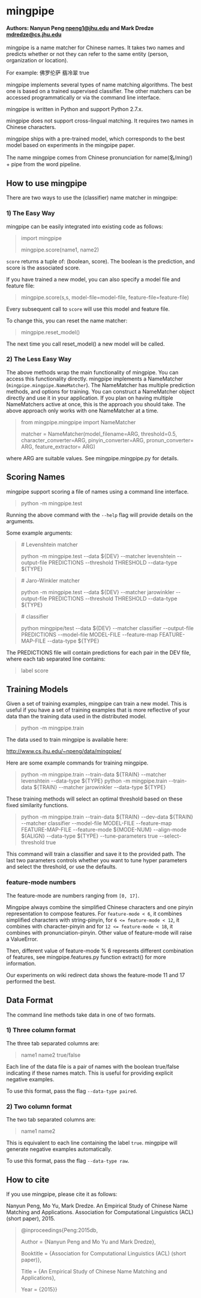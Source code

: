 # mingpipe
#### Authors: Nanyun Peng <npeng1@jhu.edu> and Mark Dredze <mdredze@cs.jhu.edu>

mingpipe is a name matcher for Chinese names. It takes two names and predicts whether or not they can refer to the same entity (person, organization or location).

For example:
佛罗伦萨 翡冷翠 true

mingpipe implements several types of name matching algorithms. The best one is based on a trained supervised classifier. The other matchers can be accessed programmatically or via the command line interface.

mingpipe is written in Python and support Python 2.7.x.

mingpipe does not support cross-lingual matching. It requires two names in Chinese characters.

mingpipe ships with a pre-trained model, which corresponds to the best model based on experiments in the mingpipe paper.

The name mingpipe comes from Chinese pronunciation for name(名/ming/) + pipe from the word pipeline.


## How to use mingpipe
There are two ways to use the (classifier) name matcher in mingpipe:

### 1) The Easy Way

mingpipe can be easily integrated into existing code as follows:

> import mingpipe
> 
> mingpipe.score(name1, name2)

`score` returns a tuple of: (boolean, score). The boolean is the prediction, and score is the associated score.

If you have trained a new model, you can also specify a model file and feature file:

> mingpipe.score(s,s, model-file=model-file, feature-file=feature-file)

Every subsequent call to `score` will use this model and feature file. 

To change this, you can reset the name matcher:
> mingpipe.reset_model()

The next time you call reset_model() a new model will be called.

### 2) The Less Easy Way
The above methods wrap the main functionality of mingpipe. You can access this functionality directly. mingpipe implements a NameMatcher (`mingpipe.mingpipe.NameMatcher`). The NameMatcher has multiple prediction methods, and options for training. You can construct a NameMatcher object directly and use it in your application. If you plan on having multiple NameMatchers active at once, this is the approach you should take. The above approach only works with one NameMatcher at a time.

> from mingpipe.mingpipe import NameMatcher
> 
> matcher = NameMatcher(model\_filename=ARG, threshold=0.5, character\_converter=ARG, pinyin\_converter=ARG, pronun\_converter= ARG, feature\_extractor= ARG)

where ARG are suitable values. See mingpipe.mingpipe.py for details. 

## Scoring Names
mingpipe support scoring a file of names using a command line interface.

> python -m mingpipe.test 

Running the above command with the `--help` flag will provide details on the arguments.

Some example arguments:
> \# Levenshtein matcher
> 
> python -m mingpipe.test --data ${DEV} --matcher levenshtein --output-file PREDICTIONS --threshold THRESHOLD --data-type ${TYPE}

> \# Jaro-Winkler matcher
> 
> python -m mingpipe.test --data ${DEV} --matcher jarowinkler --output-file PREDICTIONS --threshold THRESHOLD --data-type ${TYPE}

> \# classifier
> 
> python mingpipe/test --data ${DEV} --matcher classifier --output-file PREDICTIONS --model-file MODEL-FILE --feature-map FEATURE-MAP-FILE --data-type ${TYPE}
 
The PREDICTIONS file will contain predictions for each pair in the DEV file, where each tab separated line contains:
> label  score

## Training Models
Given a set of training examples, mingpipe can train a new model. This is useful if you have a set of training examples that is more reflective of your data than the training data used in the distributed model. 

> python -m mingpipe.train
> 
The data used to train mingpipe is available here:

http://www.cs.jhu.edu/~npeng/data/mingpipe/

Here are some example commands for training mingpipe.

> python -m mingpipe.train  --train-data ${TRAIN} --matcher levenshtein  --data-type ${TYPE}
> python -m mingpipe.train  --train-data ${TRAIN} --matcher jarowinkler --data-type ${TYPE}

These training methods will select an optimal threshold based on these fixed similarity functions.

> python -m mingpipe.train  --train-data ${TRAIN} --dev-data ${TRAIN} --matcher classifier --model-file MODEL-FILE --feature-map FEATURE-MAP-FILE --feature-mode ${MODE-NUM} --align-mode ${ALIGN} --data-type ${TYPE} --tune-parameters true --select-threshold true

This command will train a classifier and save it to the provided path. The last two parameters controls whether you want to tune hyper parameters and select the threshold, or use the defaults.

### feature-mode numbers
The feature-mode are numbers ranging from `[0, 17]`.

Mingpipe always combine the simplified Chinese characters and one pinyin representation to compose features. For `feature-mode < 6`, it combines simplified characters with string-pinyin, for `6 <= feature-mode < 12`, it combines with character-pinyin and for `12 <= feature-mode < 18`, it combines with pronunciation-pinyin. Other value of feature-mode will raise a ValueError.

Then, different value of feature-mode % 6 represents different combination of features, see mingpipe.features.py function extract() for more information.

Our experiments on wiki redirect data shows the feature-mode 11 and 17 performed the best.

## Data Format
The command line methods take data in one of two formats.

### 1) Three column format

The three tab separated columns are:
> name1  name2  true/false

Each line of the data file is a pair of names with the boolean true/false indicating if these names match. This is useful for providing explicit negative examples.

To use this format, pass the flag `--data-type paired`.

### 2) Two column format
The two tab separated columns are:
> name1   name2

This is equivalent to each line containing the label `true`. mingpipe will generate negative examples automatically.

To use this format, pass the flag `--data-type raw`.

## How to cite
If you use mingpipe, please cite it as follows:

Nanyun Peng, Mo Yu, Mark Dredze. An Empirical Study of Chinese Name Matching and Applications. Association for Computational Linguistics (ACL) (short paper), 2015.

> @inproceedings{Peng:2015db,
> 
> 	Author = {Nanyun Peng and Mo Yu and Mark Dredze},
> 
> 	Booktitle = {Association for Computational Linguistics (ACL) (short paper)},
> 
> 	Title = {An Empirical Study of Chinese Name Matching and Applications},
> 
> 	Year = {2015}}

